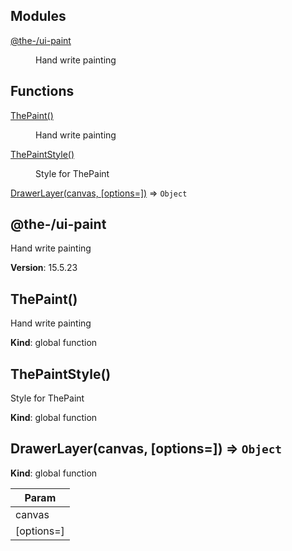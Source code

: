 <!--- Code generated by @the-/script-doc. DO NOT EDIT. -->

## Modules

<dl>
<dt><a href="#module_@the-/ui-paint">@the-/ui-paint</a></dt>
<dd><p>Hand write painting</p>
</dd>
</dl>

## Functions

<dl>
<dt><a href="#ThePaint">ThePaint()</a></dt>
<dd><p>Hand write painting</p>
</dd>
<dt><a href="#ThePaintStyle">ThePaintStyle()</a></dt>
<dd><p>Style for ThePaint</p>
</dd>
<dt><a href="#DrawerLayer">DrawerLayer(canvas, [options&#x3D;])</a> ⇒ <code>Object</code></dt>
<dd></dd>
</dl>

<a name="module_@the-/ui-paint"></a>

## @the-/ui-paint
Hand write painting

**Version**: 15.5.23  
<a name="ThePaint"></a>

## ThePaint()
Hand write painting

**Kind**: global function  
<a name="ThePaintStyle"></a>

## ThePaintStyle()
Style for ThePaint

**Kind**: global function  
<a name="DrawerLayer"></a>

## DrawerLayer(canvas, [options&#x3D;]) ⇒ <code>Object</code>
**Kind**: global function  

| Param |
| --- |
| canvas | 
| [options=] | 

